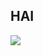 ## HAI

<img src="https://github-readme-stats.vercel.app/api?username=TheDutchRuben&count_private=true&show_icons=true&theme=dracula&bg_color=-45deg,282A36,3D3344">
